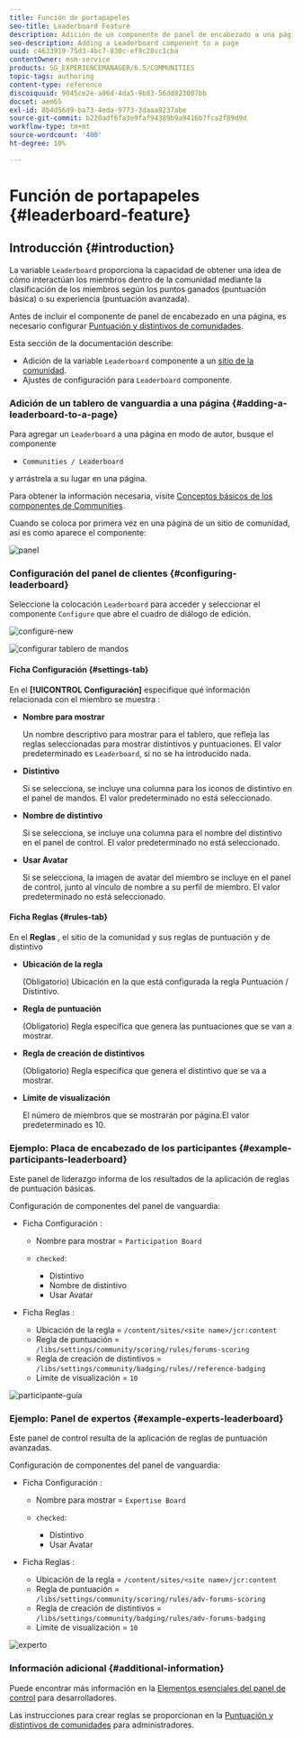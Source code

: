```yaml
---
title: Función de portapapeles
seo-title: Leaderboard Feature
description: Adición de un componente de panel de encabezado a una página
seo-description: Adding a Leaderboard component to a page
uuid: c4633919-75d3-4bc7-830c-ef9c28cc1cba
contentOwner: msm-service
products: SG_EXPERIENCEMANAGER/6.5/COMMUNITIES
topic-tags: authoring
content-type: reference
discoiquuid: 9045ce2e-a06d-4da5-9b83-56dd823007bb
docset: aem65
exl-id: 8b4d56d9-ba73-4eda-9773-3daaa9237abe
source-git-commit: b220adf6fa3e9faf94389b9a9416b7fca2f89d9d
workflow-type: tm+mt
source-wordcount: '400'
ht-degree: 10%

---
```


# Función de portapapeles {#leaderboard-feature}

## Introducción {#introduction}

La variable `Leaderboard` proporciona la capacidad de obtener una idea de cómo interactúan los miembros dentro de la comunidad mediante la clasificación de los miembros según los puntos ganados (puntuación básica) o su experiencia (puntuación avanzada).

Antes de incluir el componente de panel de encabezado en una página, es necesario configurar [Puntuación y distintivos de comunidades](/help/communities/implementing-scoring.md).

Esta sección de la documentación describe:

* Adición de la variable `Leaderboard` componente a un [sitio de la comunidad](/help/communities/overview.md#community-sites).
* Ajustes de configuración para `Leaderboard` componente.

### Adición de un tablero de vanguardia a una página {#adding-a-leaderboard-to-a-page}

Para agregar un `Leaderboard` a una página en modo de autor, busque el componente

* `Communities / Leaderboard`

y arrástrela a su lugar en una página.

Para obtener la información necesaria, visite [Conceptos básicos de los componentes de Communities](/help/communities/basics.md).

Cuando se coloca por primera vez en una página de un sitio de comunidad, así es como aparece el componente:

![panel](assets/leaderboard.png)

### Configuración del panel de clientes {#configuring-leaderboard}

Seleccione la colocación `Leaderboard` para acceder y seleccionar el componente `Configure` que abre el cuadro de diálogo de edición.

![configure-new](assets/configure-new.png)

![configurar tablero de mandos](assets/configure-leaderboard.png)

#### Ficha Configuración {#settings-tab}

En el **[!UICONTROL Configuración]** especifique qué información relacionada con el miembro se muestra :

* **Nombre para mostrar**

   Un nombre descriptivo para mostrar para el tablero, que refleja las reglas seleccionadas para mostrar distintivos y puntuaciones.
El valor predeterminado es `Leaderboard`, si no se ha introducido nada.

* **Distintivo**

   Si se selecciona, se incluye una columna para los iconos de distintivo en el panel de mandos.
El valor predeterminado no está seleccionado.

* **Nombre de distintivo**

   Si se selecciona, se incluye una columna para el nombre del distintivo en el panel de control.
El valor predeterminado no está seleccionado.

* **Usar Avatar**

   Si se selecciona, la imagen de avatar del miembro se incluye en el panel de control, junto al vínculo de nombre a su perfil de miembro.
El valor predeterminado no está seleccionado.

#### Ficha Reglas {#rules-tab}

En el **Reglas** , el sitio de la comunidad y sus reglas de puntuación y de distintivo

* **Ubicación de la regla**

   (Obligatorio) Ubicación en la que está configurada la regla Puntuación / Distintivo.

* **Regla de puntuación**

   (Obligatorio) Regla específica que genera las puntuaciones que se van a mostrar.

* **Regla de creación de distintivos**

   (Obligatorio) Regla específica que genera el distintivo que se va a mostrar.

* **Límite de visualización**

   El número de miembros que se mostrarán por página.El valor predeterminado es 10.

### Ejemplo: Placa de encabezado de los participantes {#example-participants-leaderboard}

Este panel de liderazgo informa de los resultados de la aplicación de reglas de puntuación básicas.

Configuración de componentes del panel de vanguardia:

* Ficha Configuración :

   * Nombre para mostrar = `Participation Board`
   * `checked`:

      * Distintivo
      * Nombre de distintivo
      * Usar Avatar

* Ficha Reglas :

   * Ubicación de la regla = `/content/sites/<site name>/jcr:content`
   * Regla de puntuación = `/libs/settings/community/scoring/rules/forums-scoring`
   * Regla de creación de distintivos = `/libs/settings/community/badging/rules//reference-badging`
   * Límite de visualización = `10`

![participante-guía](assets/participants-leaderboard.png)

### Ejemplo: Panel de expertos {#example-experts-leaderboard}

Este panel de control resulta de la aplicación de reglas de puntuación avanzadas.

Configuración de componentes del panel de vanguardia:

* Ficha Configuración :

   * Nombre para mostrar = `Expertise Board`
   * `checked`:

      * Distintivo
      * Usar Avatar

* Ficha Reglas :

   * Ubicación de la regla = `/content/sites/<site name>/jcr:content`
   * Regla de puntuación = `/libs/settings/community/scoring/rules/adv-forums-scoring`
   * Regla de creación de distintivos = `/libs/settings/community/badging/rules/adv-forums-badging`
   * Límite de visualización = `10`

![experto](assets/experts-leaderboard.png)

### Información adicional {#additional-information}

Puede encontrar más información en la [Elementos esenciales del panel de control](/help/communities/leaderboard.md) para desarrolladores.

Las instrucciones para crear reglas se proporcionan en la [Puntuación y distintivos de comunidades](/help/communities/implementing-scoring.md) para administradores.
